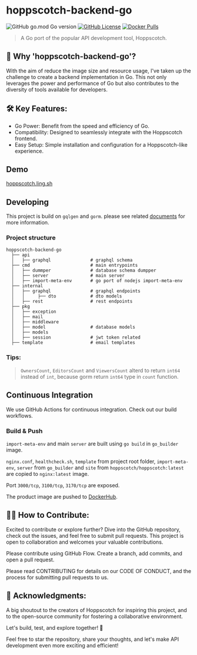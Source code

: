 # hoppscotch-backend-go

![GitHub go.mod Go version](https://img.shields.io/github/go-mod/go-version/ling7334/hoppscotch-backend-go)
[![GitHub License](https://img.shields.io/github/license/ling7334/hoppscotch-backend-go)](https://github.com/ling7334/hoppscotch-backend-go/blob/master/LICENSE)
[![Docker Pulls](https://img.shields.io/docker/pulls/ling7334/hoppscotch)](https://hub.docker.com/r/ling7334/hoppscotch)


> A Go port of the popular API development tool, Hoppscotch.

## 🚀 Why 'hoppscotch-backend-go'?

With the aim of reduce the image size and resource usage, I've taken up the challenge to create a backend implementation in Go. This not only leverages the power and performance of Go but also contributes to the diversity of tools available for developers.

## 🛠️ Key Features:

- Go Power: Benefit from the speed and efficiency of Go.
- Compatibility: Designed to seamlessly integrate with the Hoppscotch frontend.
- Easy Setup: Simple installation and configuration for a Hoppscotch-like experience.

## Demo
[hoppscotch.ling.sh](httos://hoppscotch.ling.sh)

## Developing
This project is build on `gqlgen` and `gorm`. please see related [documents](https://gqlgen.com/) for more information.

### Project structure
```
hoppscotch-backend-go
  ├── api
  │   ├── graphql               # graphql schema
  ├── cmd                       # main entrypoints
  │   ├── dummper               # database schema dumpper
  │   ├── server                # main server
  │   ├── import-meta-env       # go port of nodejs import-meta-env
  ├── internal
  │   ├── graphql               # graphql endpoints
  │   │     ├── dto             # dto models
  │   ├── rest                  # rest endpoints
  ├── pkg           
  │   ├── exception
  │   ├── mail
  │   ├── middleware
  │   ├── model                 # database models
  │   ├── models
  │   ├── session               # jwt token related
  ├── template                  # email templates
```

### Tips:
> `OwnersCount`, `EditorsCount` and `ViewersCount` alterd to return `int64` instead of `int`, because gorm return `int64` type in `count` function.


## Continuous Integration
We use GitHub Actions for continuous integration. Check out our build workflows.

### Build & Push
`import-meta-env` and main `server` are built using `go build` in `go_builder` image.

`nginx.conf`, `healthcheck.sh`, `template` from project root folder, `import-meta-env`, `server` from `go_builder` and `site` from `hoppscotch/hoppscotch:latest` are copied to `nginx:latest` image.

Port `3000/tcp`, `3100/tcp`, `3170/tcp` are exposed.

The product image are pushed to [DockerHub](https://hub.docker.com/r/ling7334/hoppscotch).


## 👩‍💻 How to Contribute:
Excited to contribute or explore further? Dive into the GitHub repository, check out the issues, and feel free to submit pull requests. This project is open to collaboration and welcomes your valuable contributions.

Please contribute using GitHub Flow. Create a branch, add commits, and open a pull request.

Please read CONTRIBUTING for details on our CODE OF CONDUCT, and the process for submitting pull requests to us.


## 🙏 Acknowledgments:
A big shoutout to the creators of Hoppscotch for inspiring this project, and to the open-source community for fostering a collaborative environment.

Let's build, test, and explore together! 🌟

Feel free to star the repository, share your thoughts, and let's make API development even more exciting and efficient!
